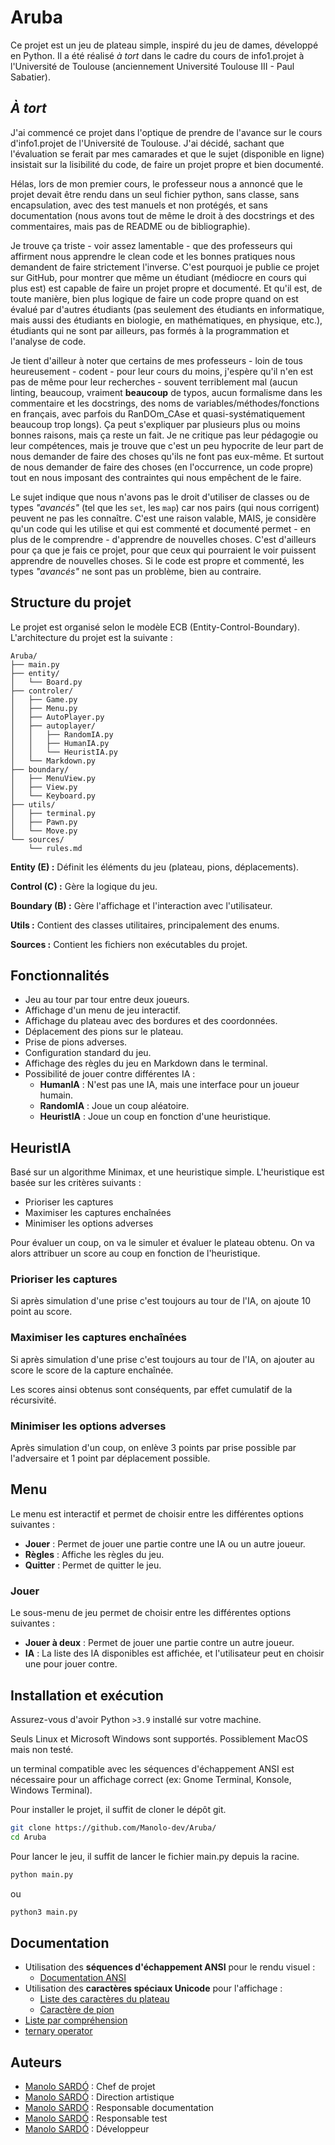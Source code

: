 # Aruba

Ce projet est un jeu de plateau simple, inspiré du jeu de dames, développé en Python. Il a été réalisé *à tort* dans le cadre du cours de info1.projet à l'Université de Toulouse (anciennement Université Toulouse III - Paul Sabatier).

## _À tort_

J'ai commencé ce projet dans l'optique de prendre de l'avance sur le cours d'info1.projet de l'Université de Toulouse. J'ai décidé, sachant que l'évaluation se ferait par mes camarades et que le sujet (disponible en ligne) insistait sur la lisibilité du code, de faire un projet propre et bien documenté.

Hélas, lors de mon premier cours, le professeur nous a annoncé que le projet devait être rendu dans un seul fichier python, sans classe, sans encapsulation, avec des test manuels et non protégés, et sans documentation (nous avons tout de même le droit à des docstrings  et des commentaires, mais pas de README ou de bibliographie).

Je trouve ça triste - voir assez lamentable - que des professeurs qui affirment nous apprendre le clean code et les bonnes pratiques nous demandent de faire strictement l'inverse. C'est pourquoi je publie ce projet sur GitHub, pour montrer que même un étudiant (médiocre en cours qui plus est) est capable de faire un projet propre et documenté. Et qu'il est, de toute manière, bien plus logique de faire un code propre quand on est évalué par d'autres étudiants (pas seulement des étudiants en informatique, mais aussi des étudiants en biologie, en mathématiques, en physique, etc.), étudiants qui ne sont par ailleurs, pas formés à la programmation et l'analyse de code.

Je tient d'ailleur à noter que certains de mes professeurs - loin de tous heureusement - codent - pour leur cours du moins, j'espère qu'il n'en est pas de même pour leur recherches - souvent terriblement mal (aucun linting, beaucoup, vraiment **beaucoup** de typos, aucun formalisme dans les commentaire et les docstrings, des noms de variables/méthodes/fonctions en français, avec parfois du RanDOm_CAse et quasi-systématiquement beaucoup trop longs). Ça peut s'expliquer par plusieurs plus ou moins bonnes raisons, mais ça reste un fait. Je ne critique pas leur pédagogie ou leur compétences, mais je trouve que c'est un peu hypocrite de leur part de nous demander de faire des choses qu'ils ne font pas eux-même. Et surtout de nous demander de faire des choses (en l'occurrence, un code propre) tout en nous imposant des contraintes qui nous empêchent de le faire.

Le sujet indique que nous n'avons pas le droit d'utiliser de classes ou de types _"avancés"_ (tel que les `set`, les `map`) car nos pairs (qui nous corrigent) peuvent ne pas les connaître. C'est une raison valable, MAIS, je considère qu'un code qui les utilise et qui est commenté et documenté permet - en plus de le comprendre - d'apprendre de nouvelles choses. C'est d'ailleurs pour ça que je fais ce projet, pour que ceux qui pourraient le voir puissent apprendre de nouvelles choses. Si le code est propre et commenté, les types _"avancés"_ ne sont pas un problème, bien au contraire.

## Structure du projet

Le projet est organisé selon le modèle ECB (Entity-Control-Boundary). L'architecture du projet est la suivante :

```
Aruba/
├── main.py
├── entity/
│   └── Board.py
├── controler/
│   ├── Game.py
│   ├── Menu.py
│   ├── AutoPlayer.py
│   ├── autoplayer/
│   │   ├── RandomIA.py
│   │   ├── HumanIA.py
│   │   └── HeuristIA.py
│   └── Markdown.py
├── boundary/
│   ├── MenuView.py
│   ├── View.py
│   └── Keyboard.py
├── utils/
│   ├── terminal.py
│   ├── Pawn.py
│   └── Move.py
└── sources/
    └── rules.md
```

**Entity (E) :** Définit les éléments du jeu (plateau, pions, déplacements).

**Control (C) :** Gère la logique du jeu.

**Boundary (B) :** Gère l'affichage et l'interaction avec l'utilisateur.

**Utils :** Contient des classes utilitaires, principalement des enums.

**Sources :** Contient les fichiers non exécutables du projet.

## Fonctionnalités

- Jeu au tour par tour entre deux joueurs.
- Affichage d'un menu de jeu interactif.
- Affichage du plateau avec des bordures et des coordonnées.
- Déplacement des pions sur le plateau.
- Prise de pions adverses.
- Configuration standard du jeu.
- Affichage des règles du jeu en Markdown dans le terminal.
- Possibilité de jouer contre différentes IA :
  - **HumanIA**  : N'est pas une IA, mais une interface pour un joueur humain.
  - **RandomIA** : Joue un coup aléatoire.
  - **HeuristIA** : Joue un coup en fonction d'une heuristique.

## HeuristIA

Basé sur un algorithme Minimax, et une heuristique simple. L'heuristique est basée sur les critères suivants :

- Prioriser les captures
- Maximiser les captures enchaînées
- Minimiser les options adverses

Pour évaluer un coup, on va le simuler et évaluer le plateau obtenu. On va alors attribuer un score au coup en fonction de l'heuristique.

### Prioriser les captures

Si après simulation d'une prise c'est toujours au tour de l'IA, on ajoute $10$ point au score.

### Maximiser les captures enchaînées

Si après simulation d'une prise c'est toujours au tour de l'IA, on ajouter au score le score de la capture enchaînée.

Les scores ainsi obtenus sont conséquents, par effet cumulatif de la récursivité.

### Minimiser les options adverses

Après simulation d'un coup, on enlève $3$ points par prise possible par l'adversaire et $1$ point par déplacement possible.

## Menu

Le menu est interactif et permet de choisir entre les différentes options suivantes :

- **Jouer** : Permet de jouer une partie contre une IA ou un autre joueur.
- **Règles** : Affiche les règles du jeu.
- **Quitter** : Permet de quitter le jeu.

### Jouer

Le sous-menu de jeu permet de choisir entre les différentes options suivantes :

- **Jouer à deux** : Permet de jouer une partie contre un autre joueur.
- **IA** : La liste des IA disponibles est affichée, et l'utilisateur peut en choisir une pour jouer contre.

## Installation et exécution

Assurez-vous d'avoir Python `>3.9` installé sur votre machine.

Seuls Linux et Microsoft Windows sont supportés. Possiblement MacOS mais non testé.

un terminal compatible avec les séquences d'échappement ANSI est nécessaire pour un affichage correct (ex: Gnome Terminal, Konsole, Windows Terminal).

Pour installer le projet, il suffit de cloner le dépôt git.

```bash
git clone https://github.com/Manolo-dev/Aruba/
cd Aruba
```

Pour lancer le jeu, il suffit de lancer le fichier main.py depuis la racine.

```bash
python main.py
```

ou

```bash
python3 main.py
```

## Documentation

- Utilisation des **séquences d'échappement ANSI** pour le rendu visuel :
  - [Documentation ANSI](https://gist.github.com/fnky/458719343aabd01cfb17a3a4f7296797)
- Utilisation des **caractères spéciaux Unicode** pour l'affichage :
  - [Liste des caractères du plateau](https://www.compart.com/fr/unicode/block/U+2500)
  - [Caractère de pion](https://www.compart.com/fr/unicode/U+25CF)
- [Liste par compréhension](https://docs.python.org/3/tutorial/datastructures.html#list-comprehensions)
- [ternary operator](https://docs.python.org/3/reference/expressions.html#conditional-expressions)

## Auteurs

- [Manolo SARDÓ](https://github.com/Manolo-dev) : Chef de projet
- [Manolo SARDÓ](https://github.com/Manolo-dev) : Direction artistique
- [Manolo SARDÓ](https://github.com/Manolo-dev) : Responsable documentation
- [Manolo SARDÓ](https://github.com/Manolo-dev) : Responsable test
- [Manolo SARDÓ](https://github.com/Manolo-dev) : Développeur